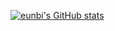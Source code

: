 [![eunbi's GitHub stats](https://github-readme-stats.vercel.app/api?username=eunbi327&show_icons=false&theme=vue)](https://github.com/anuraghazra/github-readme-stats)